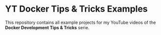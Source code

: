 # YT Docker Tips & Tricks Examples

This repository contains all example projects for my YouTube videos of the **Docker Development Tips & Tricks** serie.